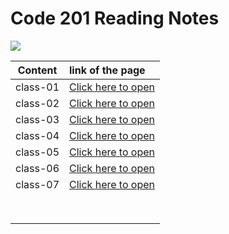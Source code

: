 # Code 201 Reading Notes

![](https://www.lifewire.com/thmb/04MRjlpi7IdE9SEOymyTJ7ByVoE=/400x250/filters:no_upscale():max_bytes(150000):strip_icc()/GettyImages-663932038-6a057cdc923147bf99f1cee4654a1032.jpg)

|Content|link of the page|
|:-----:|:---------------|
|class-01|[Click here to open](class-01)|
|class-02|[Click here to open](class-02)|
|class-03|[Click here to open](class-03)|
|class-04|[Click here to open](class-04)|
|class-05|[Click here to open](class-05)|
|class-06|[Click here to open](class-06)|
|class-07|[Click here to open](class-07)|
|||
|||
|||
|||
|||
|||
|||
|||
